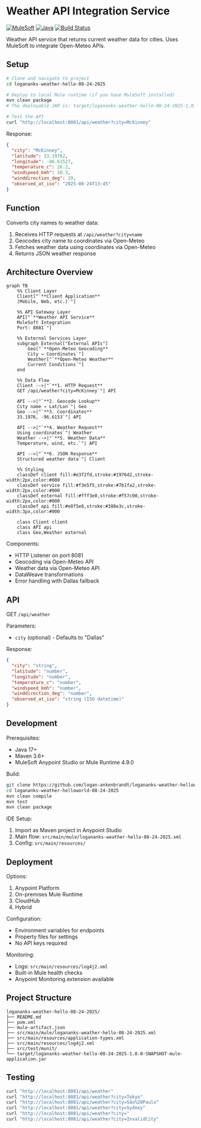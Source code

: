 # Weather API Integration Service

[![MuleSoft](https://img.shields.io/badge/MuleSoft-4.9.0-blue.svg)](https://www.mulesoft.com/)
[![Java](https://img.shields.io/badge/Java-17-orange.svg)](https://openjdk.java.net/)
[![Build Status](https://img.shields.io/badge/build-passing-brightgreen.svg)]()

Weather API service that returns current weather data for cities. Uses MuleSoft to integrate Open-Meteo APIs.

## Setup

```bash
# Clone and navigate to project
cd logananks-weather-hello-08-24-2025

# Deploy to local Mule runtime (if you have MuleSoft installed)
mvn clean package
# The deployable JAR is: target/logananks-weather-hello-08-24-2025-1.0.0-SNAPSHOT-mule-application.jar

# Test the API
curl "http://localhost:8081/api/weather?city=Mckinney"
```

Response:
```json
{
  "city": "McKinney",
  "latitude": 33.19762,
  "longitude": -96.61527,
  "temperature_c": 26.2,
  "windspeed_kmh": 10.3,
  "winddirection_deg": 29,
  "observed_at_iso": "2025-08-24T13:45"
}
```

## Function

Converts city names to weather data:

1. Receives HTTP requests at `/api/weather?city=name`
2. Geocodes city name to coordinates via Open-Meteo
3. Fetches weather data using coordinates via Open-Meteo  
4. Returns JSON weather response

## Architecture Overview

```mermaid
graph TB
    %% Client Layer
    Client["`**Client Application**
    (Mobile, Web, etc.)`"]
    
    %% API Gateway Layer
    API["`**Weather API Service**
    MuleSoft Integration
    Port: 8081`"]
    
    %% External Services Layer
    subgraph External["External APIs"]
        Geo["`**Open-Meteo Geocoding**
        City → Coordinates`"]
        Weather["`**Open-Meteo Weather**
        Current Conditions`"]
    end
    
    %% Data Flow
    Client -->|"`**1. HTTP Request**
    GET /api/weather?city=McKinney`"| API
    
    API -->|"`**2. Geocode Lookup**
    City name → Lat/Lon`"| Geo
    Geo -->|"`**3. Coordinates**
    33.1976, -96.6153`"| API
    
    API -->|"`**4. Weather Request**
    Using coordinates`"| Weather
    Weather -->|"`**5. Weather Data**
    Temperature, wind, etc.`"| API
    
    API -->|"`**6. JSON Response**
    Structured weather data`"| Client
    
    %% Styling
    classDef client fill:#e3f2fd,stroke:#1976d2,stroke-width:2px,color:#000
    classDef service fill:#f3e5f5,stroke:#7b1fa2,stroke-width:2px,color:#000
    classDef external fill:#fff3e0,stroke:#f57c00,stroke-width:2px,color:#000
    classDef api fill:#e8f5e8,stroke:#388e3c,stroke-width:3px,color:#000
    
    class Client client
    class API api
    class Geo,Weather external
```

Components:
- HTTP Listener on port 8081
- Geocoding via Open-Meteo API
- Weather data via Open-Meteo API  
- DataWeave transformations
- Error handling with Dallas fallback

## API

GET `/api/weather`

Parameters:
- `city` (optional) - Defaults to "Dallas"

Response:
```json
{
  "city": "string",
  "latitude": "number",
  "longitude": "number", 
  "temperature_c": "number",
  "windspeed_kmh": "number",
  "winddirection_deg": "number",
  "observed_at_iso": "string (ISO datetime)"
}
```
## Development

Prerequisites:
- Java 17+
- Maven 3.6+
- MuleSoft Anypoint Studio or Mule Runtime 4.9.0

Build:
```bash
git clone https://github.com/logan-ankenbrandt/logananks-weather-helloworld-08-24-2025.git
cd logananks-weather-helloworld-08-24-2025
mvn clean compile
mvn test
mvn clean package
```

IDE Setup:
1. Import as Maven project in Anypoint Studio
2. Main flow: `src/main/mule/logananks-weather-hello-08-24-2025.xml`
3. Config: `src/main/resources/`

## Deployment

Options:
1. Anypoint Platform
2. On-premises Mule Runtime
3. CloudHub
4. Hybrid

Configuration:
- Environment variables for endpoints
- Property files for settings
- No API keys required

Monitoring:
- Logs: `src/main/resources/log4j2.xml`
- Built-in Mule health checks
- Anypoint Monitoring extension available

## Project Structure

```
logananks-weather-hello-08-24-2025/
├── README.md
├── pom.xml
├── mule-artifact.json
├── src/main/mule/logananks-weather-hello-08-24-2025.xml
├── src/main/resources/application-types.xml
├── src/main/resources/log4j2.xml
├── src/test/munit/
└── target/logananks-weather-hello-08-24-2025-1.0.0-SNAPSHOT-mule-application.jar
```

## Testing
```bash
curl "http://localhost:8081/api/weather"
curl "http://localhost:8081/api/weather?city=Tokyo"
curl "http://localhost:8081/api/weather?city=São%20Paulo"
curl "http://localhost:8081/api/weather?city=Sydney"
curl "http://localhost:8081/api/weather?city="
curl "http://localhost:8081/api/weather?city=InvalidCity"
```